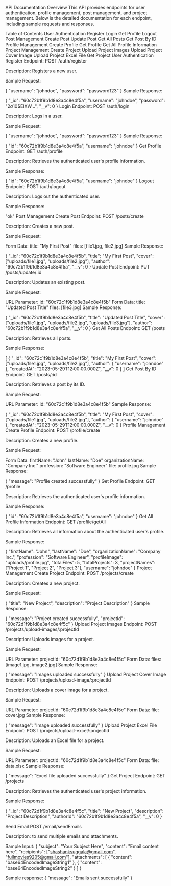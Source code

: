 API Documentation
Overview
This API provides endpoints for user authentication, profile management, post management, and project management. Below is the detailed documentation for each endpoint, including sample requests and responses.

Table of Contents
User Authentication
Register
Login
Get Profile
Logout
Post Management
Create Post
Update Post
Get All Posts
Get Post By ID
Profile Management
Create Profile
Get Profile
Get All Profile Information
Project Management
Create Project
Upload Project Images
Upload Project Cover Image
Upload Project Excel File
Get Project
User Authentication
Register
Endpoint: POST /auth/register

Description: Registers a new user.

Sample Request:

 
 
{
  "username": "johndoe",
  "password": "password123"
}
Sample Response:

 
 
{
  "_id": "60c72b1f9b1d8e3a4c8e4f5a",
  "username": "johndoe",
  "password": "$2a$10$EIXW...",
  "__v": 0
}
Login
Endpoint: POST /auth/login

Description: Logs in a user.

Sample Request:

 
 
{
  "username": "johndoe",
  "password": "password123"
}
Sample Response:

 
 
{
  "id": "60c72b1f9b1d8e3a4c8e4f5a",
  "username": "johndoe"
}
Get Profile
Endpoint: GET /auth/profile

Description: Retrieves the authenticated user's profile information.

Sample Response:

 
 
{
  "id": "60c72b1f9b1d8e3a4c8e4f5a",
  "username": "johndoe"
}
Logout
Endpoint: POST /auth/logout

Description: Logs out the authenticated user.

Sample Response:

 
 
"ok"
Post Management
Create Post
Endpoint: POST /posts/create

Description: Creates a new post.

Sample Request:

Form Data:
title: "My First Post"
files: [file1.jpg, file2.jpg]
Sample Response:

 
 
{
  "_id": "60c72c1f9b1d8e3a4c8e4f5b",
  "title": "My First Post",
  "cover": ["uploads/file1.jpg", "uploads/file2.jpg"],
  "author": "60c72b1f9b1d8e3a4c8e4f5a",
  "__v": 0
}
Update Post
Endpoint: PUT /posts/update/:id

Description: Updates an existing post.

Sample Request:

URL Parameter:
id: "60c72c1f9b1d8e3a4c8e4f5b"
Form Data:
title: "Updated Post Title"
files: [file3.jpg]
Sample Response:

 
 
{
  "_id": "60c72c1f9b1d8e3a4c8e4f5b",
  "title": "Updated Post Title",
  "cover": ["uploads/file1.jpg", "uploads/file2.jpg", "uploads/file3.jpg"],
  "author": "60c72b1f9b1d8e3a4c8e4f5a",
  "__v": 0
}
Get All Posts
Endpoint: GET /posts

Description: Retrieves all posts.

Sample Response:

 
 
[
  {
    "_id": "60c72c1f9b1d8e3a4c8e4f5b",
    "title": "My First Post",
    "cover": ["uploads/file1.jpg", "uploads/file2.jpg"],
    "author": {
      "username": "johndoe"
    },
    "createdAt": "2023-05-29T12:00:00.000Z",
    "__v": 0
  }
]
Get Post By ID
Endpoint: GET /posts/:id

Description: Retrieves a post by its ID.

Sample Request:

URL Parameter:
id: "60c72c1f9b1d8e3a4c8e4f5b"
Sample Response:

 
 
{
  "_id": "60c72c1f9b1d8e3a4c8e4f5b",
  "title": "My First Post",
  "cover": ["uploads/file1.jpg", "uploads/file2.jpg"],
  "author": {
    "username": "johndoe"
  },
  "createdAt": "2023-05-29T12:00:00.000Z",
  "__v": 0
}
Profile Management
Create Profile
Endpoint: POST /profile/create

Description: Creates a new profile.

Sample Request:

Form Data:
firstName: "John"
lastName: "Doe"
organizationName: "Company Inc."
profession: "Software Engineer"
file: profile.jpg
Sample Response:

 
 
{
  "message": "Profile created successfully"
}
Get Profile
Endpoint: GET /profile

Description: Retrieves the authenticated user's profile information.

Sample Response:

 
 
{
  "id": "60c72b1f9b1d8e3a4c8e4f5a",
  "username": "johndoe"
}
Get All Profile Information
Endpoint: GET /profile/getAll

Description: Retrieves all information about the authenticated user's profile.

Sample Response:

 
 
{
  "firstName": "John",
  "lastName": "Doe",
  "organizationName": "Company Inc.",
  "profession": "Software Engineer",
  "profileImage": "uploads/profile.jpg",
  "totalFiles": 5,
  "totalProjects": 3,
  "projectNames": ["Project 1", "Project 2", "Project 3"],
  "username": "johndoe"
}
Project Management
Create Project
Endpoint: POST /projects/create

Description: Creates a new project.

Sample Request:

 
 
{
  "title": "New Project",
  "description": "Project Description"
}
Sample Response:

 
 
{
  "message": "Project created successfully",
  "projectId": "60c72d1f9b1d8e3a4c8e4f5c"
}
Upload Project Images
Endpoint: POST /projects/upload-images/:projectId

Description: Uploads images for a project.

Sample Request:

URL Parameter:
projectId: "60c72d1f9b1d8e3a4c8e4f5c"
Form Data:
files: [image1.jpg, image2.jpg]
Sample Response:

 
 
{
  "message": "Images uploaded successfully"
}
Upload Project Cover Image
Endpoint: POST /projects/upload-image/:projectId

Description: Uploads a cover image for a project.

Sample Request:

URL Parameter:
projectId: "60c72d1f9b1d8e3a4c8e4f5c"
Form Data:
file: cover.jpg
Sample Response:

 
 
{
  "message": "Image uploaded successfully"
}
Upload Project Excel File
Endpoint: POST /projects/upload-excel/:projectId

Description: Uploads an Excel file for a project.

Sample Request:

URL Parameter:
projectId: "60c72d1f9b1d8e3a4c8e4f5c"
Form Data:
file: data.xlsx
Sample Response:

 
 
{
  "message": "Excel file uploaded successfully"
}
Get Project
Endpoint: GET /projects

Description: Retrieves the authenticated user's project information.

Sample Response:

 
 
{
  "_id": "60c72d1f9b1d8e3a4c8e4f5c",
  "title": "New Project",
  "description": "Project Description",
  "authorId": "60c72b1f9b1d8e3a4c8e4f5a",
  "__v": 0
}

Send Email
POST /email/sendEmails

Description: to send multiple emails and attachments.

Sample Input:
{
  "subject": "Your Subject Here",
  "content": "Email content here",
  "recipients": ["shashanksuggala@gmail.com", "fullmovies9205@gmail.com"],
  "attachments": [
    {
      "content": "base64EncodedImageString1"
    },
    {
      "content": "base64EncodedImageString2"
    }
  ]
}


Sample response:
{
  "message": "Emails sent successfully"
}